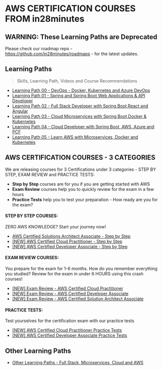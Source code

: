# AWS CERTIFICATION COURSES FROM in28minutes

## WARNING: These Learning Paths are Deprecated

Please check our roadmap repo - https://github.com/in28minutes/roadmaps - for the latest updates.


## Learning Paths

> Skills, Learning Path, Videos and Course Recommendations
 
 - [Learning Path 00 - DevOps - Docker, Kubernetes and Azure DevOps](./00.md)
 - [Learning Path 01 - Spring and Spring Boot Web Applications & API Developer](./01.md)
 - [Learning Path 02 - Full Stack Developer with Spring Boot,React and Angular](./02.md)
 - [Learning Path 03 - Cloud Microservices with Spring Boot,Docker & Kubernetes](./03.md)
 - [Learning Path 04 - Cloud Developer with Spring Boot, AWS, Azure and PCF](./04.md)
 - [Learning Path 05 - Learn AWS with Microservices, Docker and Kubernetes](./05.md)

## AWS CERTIFICATION COURSES - 3 CATEGORIES

We are releasing courses for 3 Certifications under 3 categories - STEP BY STEP, EXAM REVIEW and PRACTICE TESTS:
- **Step by Step** courses are for you if you are getting started with AWS
- **Exam Review** courses help you to quickly review for the exam in a few hours
- **Practice Tests** help you to test your preparation - How ready are you for the exam?

#### **STEP BY STEP COURSES:** 

ZERO AWS KNOWLEDGE? Start your journey now!

- [AWS Certified Solutions Architect Associate - Step by Step](https://www.udemy.com/course/aws-certified-solutions-architect-associate-step-by-step/?referralCode=17C170E214BBCA4215A2)
- [[NEW] AWS Certified Cloud Practitioner - Step by Step](https://www.udemy.com/course/aws-certified-cloud-practitioner-step-by-step/?referralCode=CC97F2AE4BE944E8F190)
- [[NEW] AWS Certified Developer Associate - Step by Step](https://www.udemy.com/course/aws-certified-developer-associate-step-by-step/?referralCode=8F5DCA2483DD36E3DDE2)

#### **EXAM REVIEW COURSES:** 
You prepare for the exam for 1-6 months. How do you remember everything you studied? Review for the exam in under 6 HOURS using this crash courses!

- [[NEW] Exam Review - AWS Certified Cloud Practitioner](https://www.udemy.com/course/exam-review-aws-certified-cloud-practitioner/?referralCode=51394EF1D035F1B5FB26)
- [[NEW] Exam Review - AWS Certified Developer Associate](https://www.udemy.com/course/new-exam-review-aws-certified-developer-associate/?referralCode=491B8743371EE97FCE33)
- [[NEW] Exam Review - AWS Certified Solution Architect Associate](https://www.udemy.com/course/exam-aws-certified-solution-architect-associate/?referralCode=1C88146E1248A956F1D3)

#### **PRACTICE TESTS:** 
Test yourselves for the certification exam with our practice tests

- [[NEW] AWS Certified Cloud Practitioner Practice Tests](https://www.udemy.com/course/aws-certified-cloud-practitioner-5-practice-tests/?referralCode=2E0DCC0C247F633CB597)
- [[NEW] AWS Certified Developer Associate Practice Tests](https://www.udemy.com/course/aws-certified-developer-associate-practice-tests-5/?referralCode=CD3CD9076D77F6CECD80)

## Other Learning Paths

- [Other Learning Paths - Full Stack, Microservices, Cloud and AWS](.)
